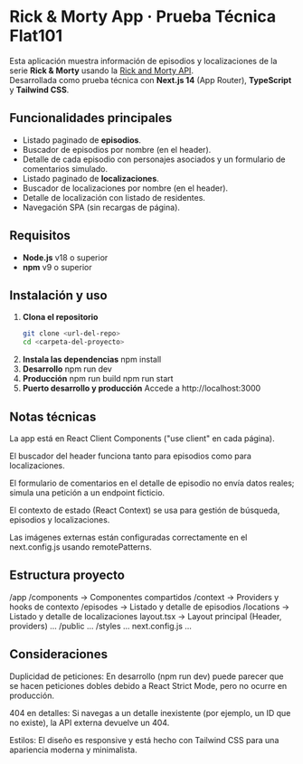# Rick & Morty App · Prueba Técnica Flat101

Esta aplicación muestra información de episodios y localizaciones de la serie **Rick & Morty** usando la [Rick and Morty API](https://rickandmortyapi.com/).  
Desarrollada como prueba técnica con **Next.js 14** (App Router), **TypeScript** y **Tailwind CSS**.

## Funcionalidades principales

- Listado paginado de **episodios**.
- Buscador de episodios por nombre (en el header).
- Detalle de cada episodio con personajes asociados y un formulario de comentarios simulado.
- Listado paginado de **localizaciones**.
- Buscador de localizaciones por nombre (en el header).
- Detalle de localización con listado de residentes.
- Navegación SPA (sin recargas de página).

## Requisitos

- **Node.js** v18 o superior
- **npm** v9 o superior

## Instalación y uso

1. **Clona el repositorio**
   ```bash
   git clone <url-del-repo>
   cd <carpeta-del-proyecto>
   ```
2. **Instala las dependencias**
   npm install
3. **Desarrollo**
   npm run dev
4. **Producción**
   npm run build
   npm run start
5. **Puerto desarrollo y producción**
   Accede a http://localhost:3000

## Notas técnicas

La app está en React Client Components ("use client" en cada página).

El buscador del header funciona tanto para episodios como para localizaciones.

El formulario de comentarios en el detalle de episodio no envía datos reales; simula una petición a un endpoint ficticio.

El contexto de estado (React Context) se usa para gestión de búsqueda, episodios y localizaciones.

Las imágenes externas están configuradas correctamente en el next.config.js usando remotePatterns.

## Estructura proyecto

/app
/components → Componentes compartidos
/context → Providers y hooks de contexto
/episodes → Listado y detalle de episodios
/locations → Listado y detalle de localizaciones
layout.tsx → Layout principal (Header, providers)
...
/public
...
/styles
...
next.config.js
...

## Consideraciones

Duplicidad de peticiones: En desarrollo (npm run dev) puede parecer que se hacen peticiones dobles debido a React Strict Mode, pero no ocurre en producción.

404 en detalles: Si navegas a un detalle inexistente (por ejemplo, un ID que no existe), la API externa devuelve un 404.

Estilos: El diseño es responsive y está hecho con Tailwind CSS para una apariencia moderna y minimalista.
